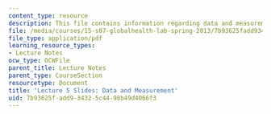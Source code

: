 ```yaml
---
content_type: resource
description: This file contains information regarding data and measurement.
file: /media/courses/15-s07-globalhealth-lab-spring-2013/7b93625fadd934325c4498b49d4066f3_MIT15_S07S13_lec5.pdf
file_type: application/pdf
learning_resource_types:
- Lecture Notes
ocw_type: OCWFile
parent_title: Lecture Notes
parent_type: CourseSection
resourcetype: Document
title: 'Lecture 5 Slides: Data and Measurement'
uid: 7b93625f-add9-3432-5c44-98b49d4066f3
---
```

